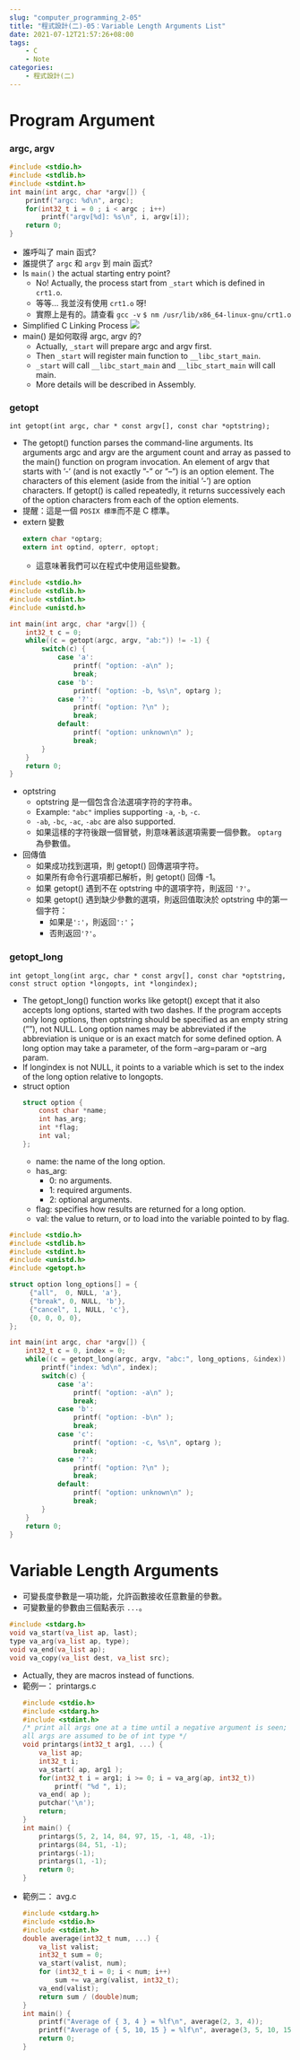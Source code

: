 ```yaml
---
slug: "computer_programming_2-05"
title: "程式設計(二)-05：Variable Length Arguments List"
date: 2021-07-12T21:57:26+08:00
tags:
    - C
    - Note
categories:
    - 程式設計(二)
---
```

# Program Argument
### argc, argv
```c
#include <stdio.h>
#include <stdlib.h>
#include <stdint.h>
int main(int argc, char *argv[]) {
    printf("argc: %d\n", argc);
    for(int32_t i = 0 ; i < argc ; i++)
        printf("argv[%d]: %s\n", i, argv[i]);
    return 0;
}
```
- 誰呼叫了 main 函式?
- 誰提供了 `argc` 和 `argv` 到 main 函式?
- Is `main()` the actual starting entry point?
    - No! Actually, the process start from `_start` which is defined in `crt1.o`.
    - 等等... 我並沒有使用 `crt1.o` 呀!
    - 實際上是有的。請查看 `gcc -v`
    `$ nm /usr/lib/x86_64-linux-gnu/crt1.o`
- Simplified C Linking Process
![](computer_programming_2-05-01.jpg)
- main() 是如何取得 argc, argv 的?
    - Actually, `_start` will prepare argc and argv first.
    - Then `_start` will register main function to `__libc_start_main`.
    - `_start` will call `__libc_start_main` and `__libc_start_main` will call main.
    - More details will be described in Assembly.
### getopt
`int getopt(int argc, char * const argv[], const char
*optstring);`
- The getopt() function parses the command-line arguments. Its arguments argc and argv are the argument count and array as passed to the main() function on program invocation. An element of argv that starts with ’-’ (and is not exactly ”-” or ”–”) is an option element. The characters of this element (aside from the initial ’-’) are option characters. If getopt() is called repeatedly, it returns successively each of the option characters from each of the option elements.
- 提醒：這是一個 `POSIX 標準`而不是 C 標準。
- extern 變數
    ```c
    extern char *optarg;
    extern int optind, opterr, optopt;
    ```
    - 這意味著我們可以在程式中使用這些變數。
```c
#include <stdio.h>
#include <stdlib.h>
#include <stdint.h>
#include <unistd.h>

int main(int argc, char *argv[]) {
    int32_t c = 0;
    while((c = getopt(argc, argv, "ab:")) != -1) {
        switch(c) {
            case 'a':
                printf( "option: -a\n" );
                break;
            case 'b':
                printf( "option: -b, %s\n", optarg );
            case '?':
                printf( "option: ?\n" );
                break;
            default:
                printf( "option: unknown\n" ); 
                break;
        }
    }
    return 0;
}
```
- optstring
    - optstring 是一個包含合法選項字符的字符串。
    - Example: `"abc"` implies supporting `-a`, `-b`, `-c`.
    - `-ab`, `-bc`, `-ac`, `-abc` are also supported.
    - 如果這樣的字符後跟一個冒號，則意味著該選項需要一個參數。 `optarg` 為參數值。
- 回傳值
    - 如果成功找到選項，則 getopt() 回傳選項字符。
    - 如果所有命令行選項都已解析，則 getopt() 回傳 -1。
    - 如果 getopt() 遇到不在 optstring 中的選項字符，則返回 `'?'`。
    - 如果 getopt() 遇到缺少參數的選項，則返回值取決於 optstring 中的第一個字符：
        - 如果是`':'`，則返回`':'`；
        - 否則返回`'?'`。
### getopt_long
`int getopt_long(int argc, char * const argv[], const char *optstring, const struct option *longopts, int *longindex);`
- The getopt_long() function works like getopt() except that it also accepts long options, started with two dashes. If the program accepts only long options, then optstring should be specified as an empty string (””), not NULL. Long option names may be abbreviated if the abbreviation is unique or is an exact match for some defined option. A long option may take a parameter, of the form –arg=param or –arg param.
- If longindex is not NULL, it points to a variable which is set to the index of the long option relative to longopts.
- struct option 
    ```c
    struct option {
        const char *name;
        int has_arg;
        int *flag;
        int val;
    };
    ```
    - name: the name of the long option.
    - has_arg:
        - 0: no arguments.
        - 1: required arguments.
        - 2: optional arguments.
    - flag: specifies how results are returned for a long option.
    - val: the value to return, or to load into the variable pointed to by flag.
```c
#include <stdio.h>
#include <stdlib.h>
#include <stdint.h>
#include <unistd.h>
#include <getopt.h>

struct option long_options[] = {  
     {"all",  0, NULL, 'a'},
     {"break", 0, NULL, 'b'},
     {"cancel", 1, NULL, 'c'},
     {0, 0, 0, 0},
};

int main(int argc, char *argv[]) {
    int32_t c = 0, index = 0;
    while((c = getopt_long(argc, argv, "abc:", long_options, &index)) != -1) {
        printf("index: %d\n", index);
        switch(c) {
            case 'a':
                printf( "option: -a\n" );
                break;
            case 'b':
                printf( "option: -b\n" );
                break;
            case 'c':
                printf( "option: -c, %s\n", optarg );
                break;
            case '?':
                printf( "option: ?\n" );
                break;
            default:
                printf( "option: unknown\n" ); 
                break;
        }
    }
    return 0;
}
```
# Variable Length Arguments
- 可變長度參數是一項功能，允許函數接收任意數量的參數。
- 可變數量的參數由三個點表示 `...`。
```c
#include <stdarg.h>
void va_start(va_list ap, last);
type va_arg(va_list ap, type);
void va_end(va_list ap);
void va_copy(va_list dest, va_list src);
```
- Actually, they are macros instead of functions.
- 範例一： printargs.c
    ```c
    #include <stdio.h>
    #include <stdarg.h>
    #include <stdint.h>
    /* print all args one at a time until a negative argument is seen;
    all args are assumed to be of int type */
    void printargs(int32_t arg1, ...) {
        va_list ap;
        int32_t i;
        va_start( ap, arg1 ); 
        for(int32_t i = arg1; i >= 0; i = va_arg(ap, int32_t))
            printf( "%d ", i);
        va_end( ap );
        putchar('\n');
        return;
    }
    int main() {
        printargs(5, 2, 14, 84, 97, 15, -1, 48, -1);
        printargs(84, 51, -1);
        printargs(-1);
        printargs(1, -1);
        return 0;
    }
    ```
- 範例二： avg.c
    ```c
    #include <stdarg.h>
    #include <stdio.h>
    #include <stdint.h>
    double average(int32_t num, ...) {
        va_list valist;
        int32_t sum = 0;
        va_start(valist, num);
        for (int32_t i = 0; i < num; i++)
            sum += va_arg(valist, int32_t);
        va_end(valist);
        return sum / (double)num;
    }
    int main() {
        printf("Average of { 3, 4 } = %lf\n", average(2, 3, 4));
        printf("Average of { 5, 10, 15 } = %lf\n", average(3, 5, 10, 15));
        return 0;
    }
    ```
